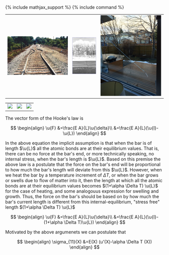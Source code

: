 {% include mathjax_support %}
{% include command %}

|   |   |   |
|---|---|---|
|  ![](2021-09-27-22-47-17.png)  |  ![](2021-09-27-23-08-22.png) | ![](2021-09-27-23-19-48.png)|








|   |   | |
|---|---|---|
|![](2021-09-27-23-06-12.png)   |  ![](2021-09-27-23-05-06.png) | ![](2021-09-27-23-05-41.png) |



The vector form of the Hooke's law is

$$
\begin{align}
\u{F}
&=\frac{E A}{L}\u{\delta}\\
&=\frac{E A}{L}(\u{l}-\u{L})
\end{align}
$$

In the above equation the implicit assumption is that when the  bar is of length $\u{L}$ all the atomic bonds are at their equilibrium values. That is, there can be no force at the bar's end, or more technically speaking, no internal stress, when the bar's length is $\u{L}$. Based on this premise  the above law is a postulate that the force on the bar's end will be proportional to how much the bar's length will deviate from this $\u{L}$. However, when we heat the bar by a temperature increment of $\Delta T$, or when the bar grows or swells due to flow of matter into it,  then the length at which  all the atomic bonds are at their equilibrium values becomes $(1+\alpha \Delta T) \u{L}$ for the case of heating, and some analogouus expression for swelling and growth. Thus, the force on the bar's should be based on by how much the bar's current length is different from this internal-equilibrium, "stress free" length $(1+\alpha \Delta T) \u{L}$

$$
\begin{align}
\u{F}
&=\frac{E A}{L}\u{\delta}\\
&=\frac{E A}{L}(\u{l}-(1+\alpha \Delta T)\u{L})
\end{align}
$$


Motivated by the above argumenets we can postulate that 

$$
\begin{align}
\sigma_{11}(X)
&=E(X) (u'(X)-\alpha \Delta T (X))
\end{align}
$$
